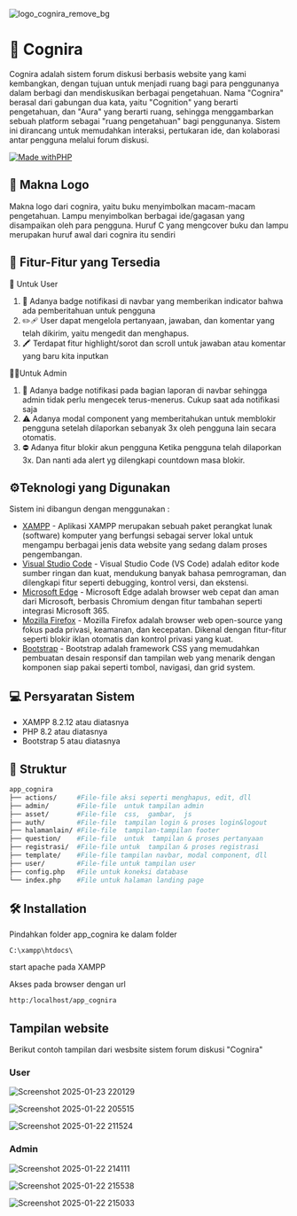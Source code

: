 ![logo_cognira_remove_bg](https://github.com/user-attachments/assets/988836d8-2f59-4710-8f15-31abed9eb6fa)


# 🧾 Cognira
Cognira adalah sistem forum diskusi berbasis website yang kami kembangkan, dengan tujuan untuk menjadi ruang bagi para penggunanya dalam berbagi dan mendiskusikan berbagai pengetahuan. Nama "Cognira" berasal dari gabungan dua kata, yaitu "Cognition" yang berarti pengetahuan, dan "Aura" yang berarti ruang, sehingga menggambarkan sebuah platform sebagai "ruang pengetahuan" bagi penggunanya. Sistem ini dirancang untuk memudahkan interaksi, pertukaran ide, dan kolaborasi antar pengguna melalui forum diskusi.

[![Made withPHP](https://img.shields.io/badge/Made%20with-PHP-purple?style=for-the-badge&logo=PHP)](https://php.net/try)

## 📖 Makna Logo 
Makna logo dari cognira, yaitu buku menyimbolkan macam-macam pengetahuan. Lampu menyimbolkan berbagai ide/gagasan yang disampaikan oleh para pengguna. Huruf C yang mengcover buku dan lampu merupakan huruf awal dari cognira itu sendiri

## 🎯 Fitur-Fitur yang Tersedia 
👥 Untuk User 
1. 🔔 Adanya badge notifikasi di navbar yang memberikan indicator bahwa ada pemberitahuan untuk pengguna
2. ✏️🩹 User dapat mengelola pertanyaan, jawaban, dan komentar yang telah dikirim, yaitu mengedit dan menghapus.
3. 🖍 ️Terdapat fitur highlight/sorot dan scroll untuk jawaban atau komentar yang baru kita inputkan 

👨‍💻Untuk Admin
1. 🔔 Adanya badge notifikasi pada bagian laporan di navbar sehingga admin tidak perlu mengecek terus-menerus. Cukup saat ada notifikasi saja 
2. ⚠️ Adanya modal component yang memberitahukan untuk memblokir pengguna setelah dilaporkan sebanyak 3x oleh pengguna lain secara otomatis. 
3. ⛔ Adanya fitur blokir akun pengguna Ketika pengguna telah dilaporkan 3x. Dan nanti ada alert yg dilengkapi countdown masa blokir.

## ⚙️Teknologi yang Digunakan

Sistem ini dibangun dengan menggunakan :

- [XAMPP](https://www.apachefriends.org/) - Aplikasi XAMPP merupakan sebuah paket perangkat lunak (software) komputer yang berfungsi sebagai server lokal untuk mengampu berbagai jenis data website yang sedang dalam proses pengembangan.
- [Visual Studio Code](https://code.visualstudio.com/) - Visual Studio Code (VS Code) adalah editor kode sumber ringan dan kuat, mendukung banyak bahasa pemrograman, dan dilengkapi fitur seperti debugging, kontrol versi, dan ekstensi.
- [Microsoft Edge](https://www.microsoft.com/id-id/edge/?form=MA13FJ) - Microsoft Edge adalah browser web cepat dan aman dari Microsoft, berbasis Chromium dengan fitur tambahan seperti integrasi Microsoft 365.
- [Mozilla Firefox](https://www.mozilla.org/id/firefox/new/) - Mozilla Firefox adalah browser web open-source yang fokus pada privasi, keamanan, dan kecepatan. Dikenal dengan fitur-fitur seperti blokir iklan otomatis dan kontrol privasi yang kuat.
- [Bootstrap](https://getbootstrap.com/) - Bootstrap adalah framework CSS yang memudahkan pembuatan desain responsif dan tampilan web yang menarik dengan komponen siap pakai seperti tombol, navigasi, dan grid system.




## 💻 Persyaratan Sistem

- XAMPP 8.2.12 atau diatasnya
- PHP 8.2 atau diatasnya
- Bootstrap 5 atau diatasnya

## 📁 Struktur 

```sh
app_cognira
├── actions/     #File-file aksi seperti menghapus, edit, dll
├── admin/       #File-file  untuk tampilan admin
├── asset/       #File-file  css,  gambar,  js
├── auth/        #File-file  tampilan login & proses login&logout
├── halamanlain/ #File-file  tampilan-tampilan footer  
├── question/    #File-file  untuk  tampilan & proses pertanyaan
├── registrasi/	 #File-file untuk  tampilan & proses registrasi
├── template/    #File-file tampilan navbar, modal component, dll
├── user/        #File-file untuk tampilan user			   
├── config.php   #File untuk koneksi database  
└── index.php    #File untuk halaman landing page		 
```


## 🛠️ Installation

Pindahkan folder app_cognira ke dalam folder
```
C:\xampp\htdocs\
```
start apache pada XAMPP

Akses pada browser dengan url 
```sh
http:/localhost/app_cognira
```

## Tampilan website
Berikut contoh tampilan dari wesbsite sistem forum diskusi "Cognira"
### User
![Screenshot 2025-01-23 220129](https://github.com/user-attachments/assets/384cf4e0-12fe-46e7-97b5-4f8710600688)

![Screenshot 2025-01-22 205515](https://github.com/user-attachments/assets/9419f8dd-422e-40e1-bb46-5388a230afe4)

![Screenshot 2025-01-22 211524](https://github.com/user-attachments/assets/53380ae3-27f5-403a-b6b9-5511aa79c8d8)

### Admin
![Screenshot 2025-01-22 214111](https://github.com/user-attachments/assets/c9755a3a-779b-4c62-9e0e-d7e2af41d2f2)

![Screenshot 2025-01-22 215538](https://github.com/user-attachments/assets/44e0439e-a7ce-40b1-89d7-cc465bfb0100)

![Screenshot 2025-01-22 215033](https://github.com/user-attachments/assets/4c96616f-37fb-4b9b-9205-ee93f75257e2)


